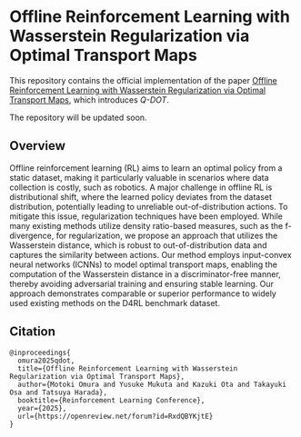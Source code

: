 # Offline Reinforcement Learning with Wasserstein Regularization via Optimal Transport Maps

This repository contains the official implementation of the paper [Offline Reinforcement Learning with Wasserstein Regularization via Optimal Transport Maps](https://openreview.net/forum?id=RxdQBYKjtE#discussion), which introduces *Q-DOT*.

The repository will be updated soon.

## Overview

Offline reinforcement learning (RL) aims to learn an optimal policy from a static dataset, making it particularly valuable in scenarios where data collection is costly, such as robotics. A major challenge in offline RL is distributional shift, where the learned policy deviates from the dataset distribution, potentially leading to unreliable out-of-distribution actions. To mitigate this issue, regularization techniques have been employed. While many existing methods utilize density ratio-based measures, such as the f-divergence, for regularization, we propose an approach that utilizes the Wasserstein distance, which is robust to out-of-distribution data and captures the similarity between actions. Our method employs input-convex neural networks (ICNNs) to model optimal transport maps, enabling the computation of the Wasserstein distance in a discriminator-free manner, thereby avoiding adversarial training and ensuring stable learning. Our approach demonstrates comparable or superior performance to widely used existing methods on the D4RL benchmark dataset.



## Citation
```
@inproceedings{
  omura2025qdot,
  title={Offline Reinforcement Learning with Wasserstein Regularization via Optimal Transport Maps},
  author={Motoki Omura and Yusuke Mukuta and Kazuki Ota and Takayuki Osa and Tatsuya Harada},
  booktitle={Reinforcement Learning Conference},
  year={2025},
  url={https://openreview.net/forum?id=RxdQBYKjtE}
}
```

